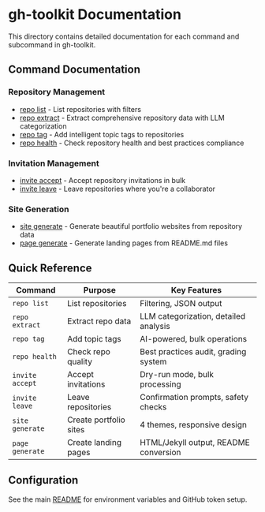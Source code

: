 # gh-toolkit Documentation

This directory contains detailed documentation for each command and subcommand in gh-toolkit.

## Command Documentation

### Repository Management
- [repo list](repo-list.md) - List repositories with filters
- [repo extract](repo-extract.md) - Extract comprehensive repository data with LLM categorization
- [repo tag](repo-tag.md) - Add intelligent topic tags to repositories
- [repo health](repo-health.md) - Check repository health and best practices compliance

### Invitation Management
- [invite accept](invite-accept.md) - Accept repository invitations in bulk
- [invite leave](invite-leave.md) - Leave repositories where you're a collaborator

### Site Generation
- [site generate](site-generate.md) - Generate beautiful portfolio websites from repository data
- [page generate](page-generate.md) - Generate landing pages from README.md files

## Quick Reference

| Command | Purpose | Key Features |
|---------|---------|--------------|
| `repo list` | List repositories | Filtering, JSON output |
| `repo extract` | Extract repo data | LLM categorization, detailed analysis |
| `repo tag` | Add topic tags | AI-powered, bulk operations |
| `repo health` | Check repo quality | Best practices audit, grading system |
| `invite accept` | Accept invitations | Dry-run mode, bulk processing |
| `invite leave` | Leave repositories | Confirmation prompts, safety checks |
| `site generate` | Create portfolio sites | 4 themes, responsive design |
| `page generate` | Create landing pages | HTML/Jekyll output, README conversion |

## Configuration

See the main [README](../README.md) for environment variables and GitHub token setup.
